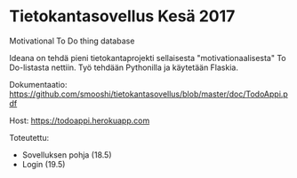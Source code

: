# Tietokantasovellus Kesä 2017
Motivational To Do thing database

Ideana on tehdä pieni tietokantaprojekti sellaisesta "motivationaalisesta" To Do-listasta nettiin. Työ tehdään Pythonilla ja käytetään Flaskia.

Dokumentaatio: https://github.com/smooshi/tietokantasovellus/blob/master/doc/TodoAppi.pdf

Host: https://todoappi.herokuapp.com

Toteutettu:
  - Sovelluksen pohja (18.5)
  - Login (19.5)
